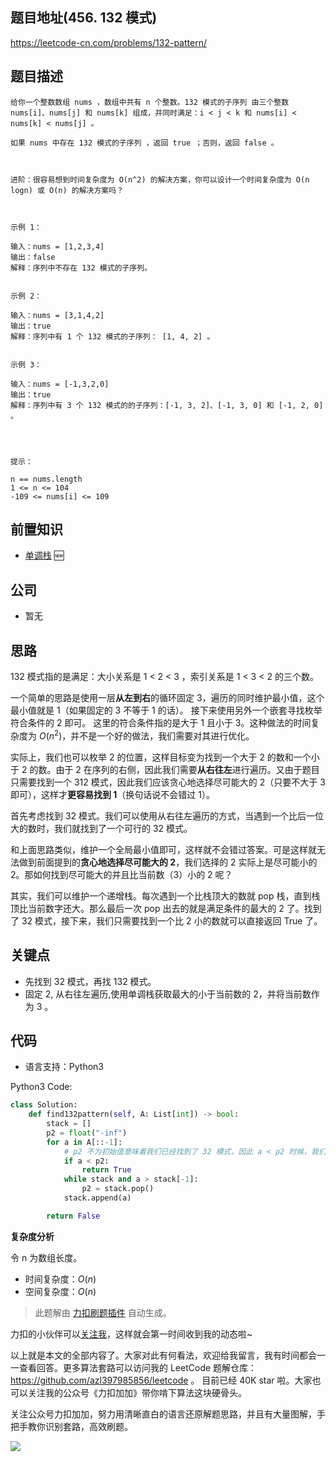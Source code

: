 ## 题目地址(456. 132 模式)

https://leetcode-cn.com/problems/132-pattern/

## 题目描述

```
给你一个整数数组 nums ，数组中共有 n 个整数。132 模式的子序列 由三个整数 nums[i]、nums[j] 和 nums[k] 组成，并同时满足：i < j < k 和 nums[i] < nums[k] < nums[j] 。

如果 nums 中存在 132 模式的子序列 ，返回 true ；否则，返回 false 。

 

进阶：很容易想到时间复杂度为 O(n^2) 的解决方案，你可以设计一个时间复杂度为 O(n logn) 或 O(n) 的解决方案吗？

 

示例 1：

输入：nums = [1,2,3,4]
输出：false
解释：序列中不存在 132 模式的子序列。


示例 2：

输入：nums = [3,1,4,2]
输出：true
解释：序列中有 1 个 132 模式的子序列： [1, 4, 2] 。


示例 3：

输入：nums = [-1,3,2,0]
输出：true
解释：序列中有 3 个 132 模式的的子序列：[-1, 3, 2]、[-1, 3, 0] 和 [-1, 2, 0] 。


 

提示：

n == nums.length
1 <= n <= 104
-109 <= nums[i] <= 109
```

## 前置知识

- [单调栈](../thinkings/monotone-stack.md) 🆕

## 公司

- 暂无

## 思路

132 模式指的是满足：大小关系是 1 < 2 < 3 ，索引关系是 1 < 3 < 2 的三个数。

一个简单的思路是使用一层**从左到右**的循环固定 3，遍历的同时维护最小值，这个最小值就是 1（如果固定的 3 不等于 1 的话）。 接下来使用另外一个嵌套寻找枚举符合条件的 2 即可。 这里的符合条件指的是大于 1 且小于 3。这种做法的时间复杂度为 $O(n^2)$，并不是一个好的做法，我们需要对其进行优化。

实际上，我们也可以枚举 2 的位置，这样目标变为找到一个大于 2 的数和一个小于 2 的数。由于 2 在序列的右侧，因此我们需要**从右往左**进行遍历。又由于题目只需要找到一个 312 模式，因此我们应该贪心地选择尽可能大的 2（只要不大于 3 即可），这样才**更容易找到 1**（换句话说不会错过 1）。

首先考虑找到 32 模式。我们可以使用从右往左遍历的方式，当遇到一个比后一位大的数时，我们就找到了一个可行的 32 模式。

和上面思路类似，维护一个全局最小值即可，这样就不会错过答案。可是这样就无法做到前面提到的**贪心地选择尽可能大的 2**，我们选择的 2 实际上是尽可能小的 2。那如何找到尽可能大的并且比当前数（3）小的 2 呢？

其实，我们可以维护一个递增栈。每次遇到一个比栈顶大的数就 pop 栈，直到栈顶比当前数字还大。那么最后一次 pop 出去的就是满足条件的最大的 2 了。找到了 32 模式，接下来，我们只需要找到一个比 2 小的数就可以直接返回 True 了。

## 关键点

- 先找到 32 模式，再找 132 模式。
- 固定 2, 从右往左遍历,使用单调栈获取最大的小于当前数的 2，并将当前数作为 3 。

## 代码

- 语言支持：Python3

Python3 Code:

```python
class Solution:
    def find132pattern(self, A: List[int]) -> bool:
        stack = []
        p2 = float("-inf")
        for a in A[::-1]:
            # p2 不为初始值意味着我们已经找到了 32 模式，因此 a < p2 时候，我们就找到了 132 模式
            if a < p2:
                return True
            while stack and a > stack[-1]:
                p2 = stack.pop()
            stack.append(a)

        return False
```

**复杂度分析**

令 n 为数组长度。

- 时间复杂度：$O(n)$
- 空间复杂度：$O(n)$

> 此题解由 [力扣刷题插件](https://leetcode-pp.github.io/leetcode-cheat/?tab=solution-template) 自动生成。

力扣的小伙伴可以[关注我](https://leetcode-cn.com/u/fe-lucifer/)，这样就会第一时间收到我的动态啦~

以上就是本文的全部内容了。大家对此有何看法，欢迎给我留言，我有时间都会一一查看回答。更多算法套路可以访问我的 LeetCode 题解仓库：https://github.com/azl397985856/leetcode 。 目前已经 40K star 啦。大家也可以关注我的公众号《力扣加加》带你啃下算法这块硬骨头。

关注公众号力扣加加，努力用清晰直白的语言还原解题思路，并且有大量图解，手把手教你识别套路，高效刷题。

![](https://tva1.sinaimg.cn/large/007S8ZIlly1gfcuzagjalj30p00dwabs.jpg)
